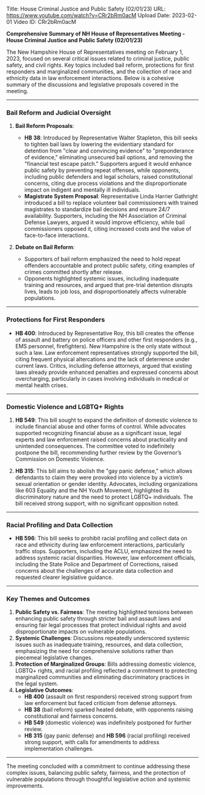 Title: House Criminal Justice and Public Safety (02/01/23)
URL: https://www.youtube.com/watch?v=CRr2bRm0acM
Upload Date: 2023-02-01
Video ID: CRr2bRm0acM

**Comprehensive Summary of NH House of Representatives Meeting - House Criminal Justice and Public Safety (02/01/23)**

The New Hampshire House of Representatives meeting on February 1, 2023, focused on several critical issues related to criminal justice, public safety, and civil rights. Key topics included bail reform, protections for first responders and marginalized communities, and the collection of race and ethnicity data in law enforcement interactions. Below is a cohesive summary of the discussions and legislative proposals covered in the meeting.

---

### **Bail Reform and Judicial Oversight**
1. **Bail Reform Proposals**:
   - **HB 38**: Introduced by Representative Walter Stapleton, this bill seeks to tighten bail laws by lowering the evidentiary standard for detention from "clear and convincing evidence" to "preponderance of evidence," eliminating unsecured bail options, and removing the "financial test escape patch." Supporters argued it would enhance public safety by preventing repeat offenses, while opponents, including public defenders and legal scholars, raised constitutional concerns, citing due process violations and the disproportionate impact on indigent and mentally ill individuals.
   - **Magistrate System Proposal**: Representative Linda Harrier Gathright introduced a bill to replace volunteer bail commissioners with trained magistrates to standardize bail decisions and ensure 24/7 availability. Supporters, including the NH Association of Criminal Defense Lawyers, argued it would improve efficiency, while bail commissioners opposed it, citing increased costs and the value of face-to-face interactions.

2. **Debate on Bail Reform**:
   - Supporters of bail reform emphasized the need to hold repeat offenders accountable and protect public safety, citing examples of crimes committed shortly after release.
   - Opponents highlighted systemic issues, including inadequate training and resources, and argued that pre-trial detention disrupts lives, leads to job loss, and disproportionately affects vulnerable populations. 

---

### **Protections for First Responders**
- **HB 400**: Introduced by Representative Roy, this bill creates the offense of assault and battery on police officers and other first responders (e.g., EMS personnel, firefighters). New Hampshire is the only state without such a law. Law enforcement representatives strongly supported the bill, citing frequent physical altercations and the lack of deterrence under current laws. Critics, including defense attorneys, argued that existing laws already provide enhanced penalties and expressed concerns about overcharging, particularly in cases involving individuals in medical or mental health crises.

---

### **Domestic Violence and LGBTQ+ Rights**
1. **HB 549**: This bill sought to expand the definition of domestic violence to include financial abuse and other forms of control. While advocates supported recognizing financial abuse as a significant issue, legal experts and law enforcement raised concerns about practicality and unintended consequences. The committee voted to indefinitely postpone the bill, recommending further review by the Governor’s Commission on Domestic Violence.

2. **HB 315**: This bill aims to abolish the "gay panic defense," which allows defendants to claim they were provoked into violence by a victim’s sexual orientation or gender identity. Advocates, including organizations like 603 Equality and the NH Youth Movement, highlighted its discriminatory nature and the need to protect LGBTQ+ individuals. The bill received strong support, with no significant opposition noted.

---

### **Racial Profiling and Data Collection**
- **HB 596**: This bill seeks to prohibit racial profiling and collect data on race and ethnicity during law enforcement interactions, particularly traffic stops. Supporters, including the ACLU, emphasized the need to address systemic racial disparities. However, law enforcement officials, including the State Police and Department of Corrections, raised concerns about the challenges of accurate data collection and requested clearer legislative guidance. 

---

### **Key Themes and Outcomes**
1. **Public Safety vs. Fairness**: The meeting highlighted tensions between enhancing public safety through stricter bail and assault laws and ensuring fair legal processes that protect individual rights and avoid disproportionate impacts on vulnerable populations.
2. **Systemic Challenges**: Discussions repeatedly underscored systemic issues such as inadequate training, resources, and data collection, emphasizing the need for comprehensive solutions rather than piecemeal legislative changes.
3. **Protection of Marginalized Groups**: Bills addressing domestic violence, LGBTQ+ rights, and racial profiling reflected a commitment to protecting marginalized communities and eliminating discriminatory practices in the legal system.
4. **Legislative Outcomes**:
   - **HB 400** (assault on first responders) received strong support from law enforcement but faced criticism from defense attorneys.
   - **HB 38** (bail reform) sparked heated debate, with opponents raising constitutional and fairness concerns.
   - **HB 549** (domestic violence) was indefinitely postponed for further review.
   - **HB 315** (gay panic defense) and **HB 596** (racial profiling) received strong support, with calls for amendments to address implementation challenges.

---

The meeting concluded with a commitment to continue addressing these complex issues, balancing public safety, fairness, and the protection of vulnerable populations through thoughtful legislative action and systemic improvements.